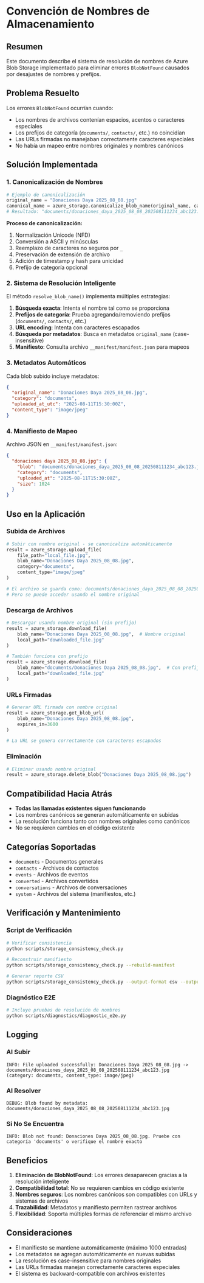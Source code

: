 # Convención de Nombres de Almacenamiento

## Resumen

Este documento describe el sistema de resolución de nombres de Azure Blob Storage implementado para eliminar errores `BlobNotFound` causados por desajustes de nombres y prefijos.

## Problema Resuelto

Los errores `BlobNotFound` ocurrían cuando:
- Los nombres de archivos contenían espacios, acentos o caracteres especiales
- Los prefijos de categoría (`documents/`, `contacts/`, etc.) no coincidían
- Las URLs firmadas no manejaban correctamente caracteres especiales
- No había un mapeo entre nombres originales y nombres canónicos

## Solución Implementada

### 1. Canonicalización de Nombres

```python
# Ejemplo de canonicalización
original_name = "Donaciones Daya 2025_08_08.jpg"
canonical_name = azure_storage.canonicalize_blob_name(original_name, category="documents")
# Resultado: "documents/donaciones_daya_2025_08_08_202508111234_abc123.jpg"
```

**Proceso de canonicalización:**
1. Normalización Unicode (NFD)
2. Conversión a ASCII y minúsculas
3. Reemplazo de caracteres no seguros por `_`
4. Preservación de extensión de archivo
5. Adición de timestamp y hash para unicidad
6. Prefijo de categoría opcional

### 2. Sistema de Resolución Inteligente

El método `resolve_blob_name()` implementa múltiples estrategias:

1. **Búsqueda exacta**: Intenta el nombre tal como se proporciona
2. **Prefijos de categoría**: Prueba agregando/removiendo prefijos (`documents/`, `contacts/`, etc.)
3. **URL encoding**: Intenta con caracteres escapados
4. **Búsqueda por metadatos**: Busca en metadatos `original_name` (case-insensitive)
5. **Manifiesto**: Consulta archivo `__manifest/manifest.json` para mapeos

### 3. Metadatos Automáticos

Cada blob subido incluye metadatos:
```json
{
  "original_name": "Donaciones Daya 2025_08_08.jpg",
  "category": "documents",
  "uploaded_at_utc": "2025-08-11T15:30:00Z",
  "content_type": "image/jpeg"
}
```

### 4. Manifiesto de Mapeo

Archivo JSON en `__manifest/manifest.json`:
```json
{
  "donaciones daya 2025_08_08.jpg": {
    "blob": "documents/donaciones_daya_2025_08_08_202508111234_abc123.jpg",
    "category": "documents",
    "uploaded_at": "2025-08-11T15:30:00Z",
    "size": 1024
  }
}
```

## Uso en la Aplicación

### Subida de Archivos

```python
# Subir con nombre original - se canonicaliza automáticamente
result = azure_storage.upload_file(
    file_path="local_file.jpg",
    blob_name="Donaciones Daya 2025_08_08.jpg",
    category="documents",
    content_type="image/jpeg"
)

# El archivo se guarda como: documents/donaciones_daya_2025_08_08_202508111234_abc123.jpg
# Pero se puede acceder usando el nombre original
```

### Descarga de Archivos

```python
# Descargar usando nombre original (sin prefijo)
result = azure_storage.download_file(
    blob_name="Donaciones Daya 2025_08_08.jpg",  # Nombre original
    local_path="downloaded_file.jpg"
)

# También funciona con prefijo
result = azure_storage.download_file(
    blob_name="documents/Donaciones Daya 2025_08_08.jpg",  # Con prefijo
    local_path="downloaded_file.jpg"
)
```

### URLs Firmadas

```python
# Generar URL firmada con nombre original
result = azure_storage.get_blob_url(
    blob_name="Donaciones Daya 2025_08_08.jpg",
    expires_in=3600
)

# La URL se genera correctamente con caracteres escapados
```

### Eliminación

```python
# Eliminar usando nombre original
result = azure_storage.delete_blob("Donaciones Daya 2025_08_08.jpg")
```

## Compatibilidad Hacia Atrás

- **Todas las llamadas existentes siguen funcionando**
- Los nombres canónicos se generan automáticamente en subidas
- La resolución funciona tanto con nombres originales como canónicos
- No se requieren cambios en el código existente

## Categorías Soportadas

- `documents` - Documentos generales
- `contacts` - Archivos de contactos
- `events` - Archivos de eventos
- `converted` - Archivos convertidos
- `conversations` - Archivos de conversaciones
- `system` - Archivos del sistema (manifiestos, etc.)

## Verificación y Mantenimiento

### Script de Verificación

```bash
# Verificar consistencia
python scripts/storage_consistency_check.py

# Reconstruir manifiesto
python scripts/storage_consistency_check.py --rebuild-manifest

# Generar reporte CSV
python scripts/storage_consistency_check.py --output-format csv --output-file report.csv
```

### Diagnóstico E2E

```bash
# Incluye pruebas de resolución de nombres
python scripts/diagnostics/diagnostic_e2e.py
```

## Logging

### Al Subir
```
INFO: File uploaded successfully: Donaciones Daya 2025_08_08.jpg -> documents/donaciones_daya_2025_08_08_202508111234_abc123.jpg (category: documents, content_type: image/jpeg)
```

### Al Resolver
```
DEBUG: Blob found by metadata: documents/donaciones_daya_2025_08_08_202508111234_abc123.jpg
```

### Si No Se Encuentra
```
INFO: Blob not found: Donaciones Daya 2025_08_08.jpg. Pruebe con categoría 'documents' o verifique el nombre exacto
```

## Beneficios

1. **Eliminación de BlobNotFound**: Los errores desaparecen gracias a la resolución inteligente
2. **Compatibilidad total**: No se requieren cambios en código existente
3. **Nombres seguros**: Los nombres canónicos son compatibles con URLs y sistemas de archivos
4. **Trazabilidad**: Metadatos y manifiesto permiten rastrear archivos
5. **Flexibilidad**: Soporta múltiples formas de referenciar el mismo archivo

## Consideraciones

- El manifiesto se mantiene automáticamente (máximo 1000 entradas)
- Los metadatos se agregan automáticamente en nuevas subidas
- La resolución es case-insensitive para nombres originales
- Las URLs firmadas manejan correctamente caracteres especiales
- El sistema es backward-compatible con archivos existentes
